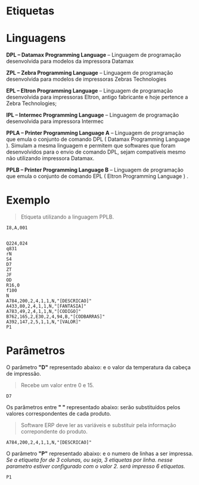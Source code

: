 # Etiquetas


# Linguagens

<strong>DPL – Datamax Programming Language</strong> – Linguagem de programação desenvolvida para modelos da impressora Datamax

<strong>ZPL – Zebra Programming Language</strong> – Linguagem de programação desenvolvida para modelos de impressoras Zebras Technologies

<strong>EPL – Eltron Programming Language</strong> – Linguagem de programação desenvolvida para impressoras Eltron, antigo fabricante e hoje pertence a Zebra Technologies;

<strong>IPL – Intermec Programming Language</strong> – Linguagem de programação desenvolvida para impressora Intermec

<strong>PPLA – Printer Programming Language A</strong> – Linguagem de programação que emula o conjunto de comando DPL ( Datamax Programming Language ). Simulam a mesma linguagem e permitem que softwares que foram desenvolvidos para o envio de comando DPL, sejam compatíveis mesmo não utilizando impressora Datamax.

<strong>PPLB – Printer Programming Language B</strong> – Linguagem de programação que emula o conjunto de comando EPL ( Eltron Programming Language ) .


# Exemplo

> Etiqueta utilizando a linguagem PPLB.

```
I8,A,001


Q224,024
q831
rN
S4
D7
ZT
JF
OD
R16,0
f100
N
A784,200,2,4,1,1,N,"[DESCRICAO]"
A433,80,2,4,1,1,N,"[FANTASIA]"
A783,49,2,4,1,1,N,"[CODIGO]"
B762,165,2,E30,2,4,94,B,"[CODBARRAS]"
A392,147,2,5,1,1,N,"[VALOR]"
P1

```

# Parâmetros

O parâmetro <strong>"D"</strong> representado abaixo: e o valor da temperatura da cabeça de impressão.
> Recebe um valor entre 0 e 15.
```
D7
```

Os parâmetros entre <strong>" "</strong> representado abaixo: serão substituídos pelos valores correspondentes
de cada produto. <br />
>Software ERP deve ler as variáveis e substituir pela informação correpondente do produto.
```
A784,200,2,4,1,1,N,"[DESCRICAO]"
```

O parâmetro <strong>"P"</strong> representado abaixo: e o numero de linhas a ser impressa. <br />
<i> Se a etiqueta for de 3 colunas, ou seja, 3 etiquetas por linha. nesse parametro estiver configurado com o valor 2. será impresso 6 etiquetas. </i>
```
P1
```
